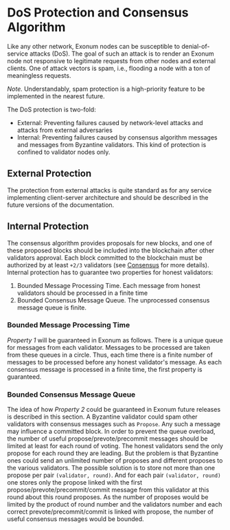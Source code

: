 # DoS Protection and Consensus Algorithm

Like any other network, Exonum nodes can be susceptible to denial-of-service attacks 
(DoS). The goal of such an attack is to render an Exonum node not responsive to 
legitimate requests from other nodes and external clients. One of attack vectors 
is spam, i.e., flooding a node with a ton of meaningless requests.

*Note.* Understandably, spam protection is a high-priority feature to be implemented in 
the nearest future.

The DoS protection is two-fold:

* External: Preventing failures caused by network-level attacks and attacks 
  from external adversaries
* Internal: Preventing failures caused by consensus algorithm messages and messages 
  from Byzantine validators. This kind of protection is confined to validator nodes only.

## External Protection

The protection from external attacks is quite standard as for any service implementing 
client-server architecture and should be described in the future versions of the documentation.

## Internal Protection

The consensus algorithm provides proposals for new blocks, and one of these proposed 
blocks should be included into the blockchain after other validators approval.
Each block committed to the blockchain must be authorized by at least `+2/3` validators
(see [Consensus](../architecture/consensus.md) for more details). Internal protection
has to guarantee two properties for honest validators:

1. Bounded Message Processing Time. Each message from honest validators should be processed in a finite time
2. Bounded Consensus Message Queue. The unprocessed consensus message queue is finite.

### Bounded Message Processing Time

*Property 1* will be guaranteed in Exonum as follows. There is a unique queue for 
messages from each validator. Messages to be processed are taken from these queues 
in a circle. Thus, each time there is a finite number of messages to 
be processed before any honest validator's message. As each consensus message is 
processed in a finite time, the first property is guaranteed.

### Bounded Consensus Message Queue

The idea of how *Property 2* could be guaranteed in Exonum future releases is described in this section.
A Byzantine validator could spam other validators with consensus messages such as `Propose`.
Any such a message may influence a committed block. In order to prevent the queue overload,
the number of useful propose/prevote/precommit messages should be limited at least
for each round of voting. The honest validators send the only propose for each
round they are leading. But the problem is that Byzantine ones could send an unlimited
number of proposes and different proposes to the various validators. The possible
solution is to store not more than one propose per pair `(validator, round)`. And
for each pair `(validator, round)` one stores only the propose linked with the first
propose/prevote/precommit/commit message from this validator at this round about
this round proposes. As the number of proposes would be limited by the product of
round number and the validators number and each correct prevote/precommit/commit
is linked with propose, the number of useful consensus messages would be bounded.
